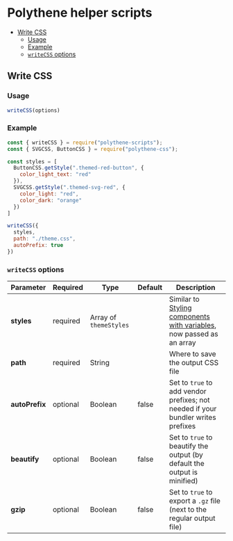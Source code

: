 # Polythene helper scripts

<!-- MarkdownTOC autolink="true" autoanchor="true" bracket="round" levels="1,2,3" -->

- [Write CSS](#write-css)
  - [Usage](#usage)
  - [Example](#example)
  - [`writeCSS` options](#writecss-options)

<!-- /MarkdownTOC -->


<a id="write-css"></a>
## Write CSS


<a id="usage"></a>
### Usage

~~~javascript
writeCSS(options)
~~~


<a id="example"></a>
### Example

~~~javascript
const { writeCSS } = require("polythene-scripts");
const { SVGCSS, ButtonCSS } = require("polythene-css");

const styles = [
  ButtonCSS.getStyle(".themed-red-button", {
    color_light_text: "red"
  }),
  SVGCSS.getStyle(".themed-svg-red", {
    color_light: "red",
    color_dark: "orange"
  })
]

writeCSS({
  styles,
  path: "./theme.css",
  autoPrefix: true
})
~~~


<a id="writecss-options"></a>
### `writeCSS` options

| **Parameter** |  **Required** | **Type** | **Default** | **Description** |
| ------------- | -------------- | -------- | ----------- | --------------- |
| **styles**    | required       | Array of `themeStyles` |  | Similar to [Styling components with variables](../theming/configuration-variables.md), now passed as an array  |
| **path**      | required       | String   |             |  Where to save the output CSS file |
| **autoPrefix** | optional      | Boolean  | false       | Set to `true` to add vendor prefixes; not needed if your bundler writes prefixes |
| **beautify**  | optional       | Boolean  | false       | Set to `true` to beautify the output (by default the output is minified) |
| **gzip**      | optional       | Boolean  | false       | Set to `true` to export a `.gz` file (next to the regular output file)  |




